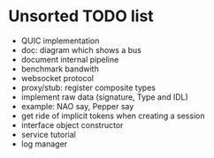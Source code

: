 Unsorted TODO list
==================

- QUIC implementation
- doc: diagram which shows a bus
- document internal pipeline
- benchmark bandwith
- websocket protocol
- proxy/stub: register composite types
- implement raw data (signature, Type and IDL)
- example: NAO say, Pepper say
- get ride of implicit tokens when creating a session
- interface object constructor
- service tutorial
- log manager
